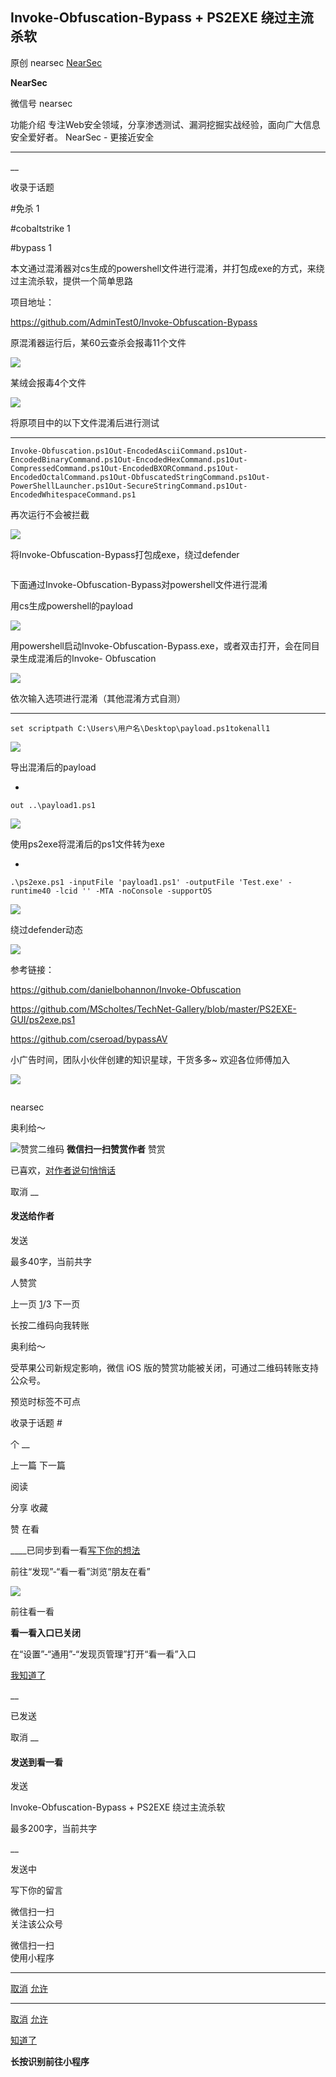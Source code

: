 ##  Invoke-Obfuscation-Bypass + PS2EXE 绕过主流杀软

原创 nearsec [ NearSec ](javascript:void\(0\);)

**NearSec** ![]()

微信号 nearsec

功能介绍 专注Web安全领域，分享渗透测试、漏洞挖掘实战经验，面向广大信息安全爱好者。 NearSec - 更接近安全

____

__

收录于话题

#免杀 1

#cobaltstrike 1

#bypass 1

  

本文通过混淆器对cs生成的powershell文件进行混淆，并打包成exe的方式，来绕过主流杀软，提供一个简单思路  

  

项目地址：

https://github.com/AdminTest0/Invoke-Obfuscation-Bypass

  

原混淆器运行后，某60云查杀会报毒11个文件

  

![](https://raw.githubusercontent.com/tuchuang9/tc1/refs/heads/main/public/20210823075252.png)

  

某绒会报毒4个文件  

  

![](https://raw.githubusercontent.com/tuchuang9/tc1/refs/heads/main/public/20210823075253.png)

  

将原项目中的以下文件混淆后进行测试  

  *   *   *   *   *   *   *   *   *   *   * 

    
    
    Invoke-Obfuscation.ps1Out-EncodedAsciiCommand.ps1Out-EncodedBinaryCommand.ps1Out-EncodedHexCommand.ps1Out-CompressedCommand.ps1Out-EncodedBXORCommand.ps1Out-EncodedOctalCommand.ps1Out-ObfuscatedStringCommand.ps1Out-PowerShellLauncher.ps1Out-SecureStringCommand.ps1Out-EncodedWhitespaceCommand.ps1

  

再次运行不会被拦截

  

![](https://raw.githubusercontent.com/tuchuang9/tc1/refs/heads/main/public/20210823075254.png)

  

将Invoke-Obfuscation-Bypass打包成exe，绕过defender

  

![]()

  

下面通过Invoke-Obfuscation-Bypass对powershell文件进行混淆

  

用cs生成powershell的payload

  

![](https://raw.githubusercontent.com/tuchuang9/tc1/refs/heads/main/public/20210823075255.png)

  

用powershell启动Invoke-Obfuscation-Bypass.exe，或者双击打开，会在同目录生成混淆后的Invoke-
Obfuscation

  

![](https://raw.githubusercontent.com/tuchuang9/tc1/refs/heads/main/public/20210823075256.png)

  

依次输入选项进行混淆（其他混淆方式自测）  

  *   *   *   * 

    
    
    set scriptpath C:\Users\用户名\Desktop\payload.ps1tokenall1

  

![](https://raw.githubusercontent.com/tuchuang9/tc1/refs/heads/main/public/20210823075257.png)

  

导出混淆后的payload  

  * 

    
    
    out ..\payload1.ps1

  

![](https://raw.githubusercontent.com/tuchuang9/tc1/refs/heads/main/public/20210823075258.png)

  

使用ps2exe将混淆后的ps1文件转为exe  

  * 

    
    
    .\ps2exe.ps1 -inputFile 'payload1.ps1' -outputFile 'Test.exe' -runtime40 -lcid '' -MTA -noConsole -supportOS

  

![](https://raw.githubusercontent.com/tuchuang9/tc1/refs/heads/main/public/20210823075259.png)

  

绕过defender动态  

  

![](https://raw.githubusercontent.com/tuchuang9/tc1/refs/heads/main/public/20210823075300.png)

  

参考链接：

https://github.com/danielbohannon/Invoke-Obfuscation

https://github.com/MScholtes/TechNet-Gallery/blob/master/PS2EXE-GUI/ps2exe.ps1

https://github.com/cseroad/bypassAV

  

  

小广告时间，团队小伙伴创建的知识星球，干货多多~ 欢迎各位师傅加入

  

![](https://raw.githubusercontent.com/tuchuang9/tc1/refs/heads/main/public/20210823075302.png)

![]()

nearsec

奥利给～

![赞赏二维码]() **微信扫一扫赞赏作者** 赞赏

已喜欢，[对作者说句悄悄话](javascript:;)

取消 __

#### 发送给作者

发送

最多40字，当前共字

[](javascript:;) 人赞赏

上一页 [1](javascript:;)/3 下一页

长按二维码向我转账

奥利给～

受苹果公司新规定影响，微信 iOS 版的赞赏功能被关闭，可通过二维码转账支持公众号。

预览时标签不可点

收录于话题 #

个 __

上一篇 下一篇

阅读

分享 收藏

赞 在看

____已同步到看一看[写下你的想法](javascript:;)

前往“发现”-“看一看”浏览“朋友在看”

![](//res.wx.qq.com/mmbizwap/zh_CN/htmledition/images/pic/appmsg/pic_like_comment55871f.png)

前往看一看

**看一看入口已关闭**

在“设置”-“通用”-“发现页管理”打开“看一看”入口

[我知道了](javascript:;)

__

已发送

取消 __

####  发送到看一看

发送

Invoke-Obfuscation-Bypass + PS2EXE 绕过主流杀软

最多200字，当前共字

__

发送中

写下你的留言

微信扫一扫  
关注该公众号

微信扫一扫  
使用小程序

****

[取消](javascript:void\(0\);) [允许](javascript:void\(0\);)

****

[取消](javascript:void\(0\);) [允许](javascript:void\(0\);)

[知道了](javascript:;)

**长按识别前往小程序**

![]()

